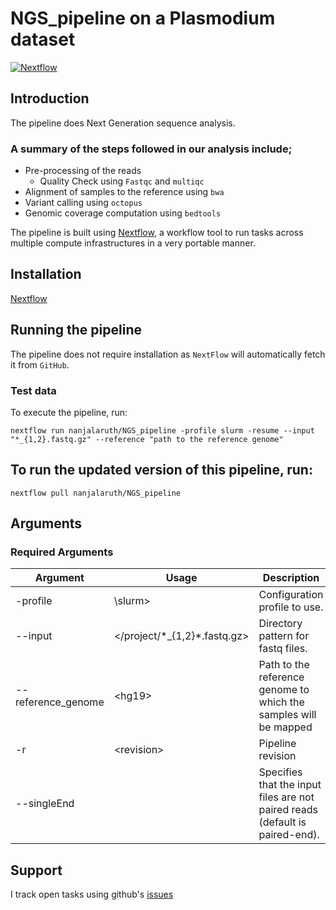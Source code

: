 # NGS_pipeline on a Plasmodium dataset

[![Nextflow](https://img.shields.io/badge/nextflow-%E2%89%A520.04.0-brightgreen.svg)](https://www.nextflow.io/)

## Introduction

The pipeline does Next Generation sequence analysis.

### A summary of the steps followed in our analysis include; 

- Pre-processing of the reads
  - Quality Check using `Fastqc` and `multiqc`
- Alignment of samples to the reference using `bwa`
- Variant calling using `octopus`
- Genomic coverage computation using `bedtools`

The pipeline is built using [Nextflow](https://www.nextflow.io), a workflow tool to run tasks across multiple compute infrastructures in a very portable manner. 

## Installation 
[Nextflow](https://www.nextflow.io/docs/latest/getstarted.html)

## Running the pipeline
The pipeline does not require installation as `NextFlow` will automatically fetch it from `GitHub`.

### Test data
To execute the pipeline, run:
   
    nextflow run nanjalaruth/NGS_pipeline -profile slurm -resume --input "*_{1,2}.fastq.gz" --reference "path to the reference genome"
    
## To run the updated version of this pipeline, run:

    nextflow pull nanjalaruth/NGS_pipeline
    
## Arguments

### Required Arguments
| Argument  | Usage                            | Description                                                          |
|-----------|----------------------------------|----------------------------------------------------------------------|
| -profile  | \slurm\>                    | Configuration profile to use.                                       |
| --input  | \</project/\*\_{1,2}\*.fastq.gz\> | Directory pattern for fastq files.                                   |
| --reference_genome    | \<hg19\>              | Path to the reference genome to which the samples will be mapped |
| -r    | \<revision\>  | Pipeline revision     |
| --singleEnd  |             | Specifies that the input files are not paired reads (default is paired-end). |

## Support
I track open tasks using github's [issues](https://github.com/nanjalaruth/HLA-typing/issues)

